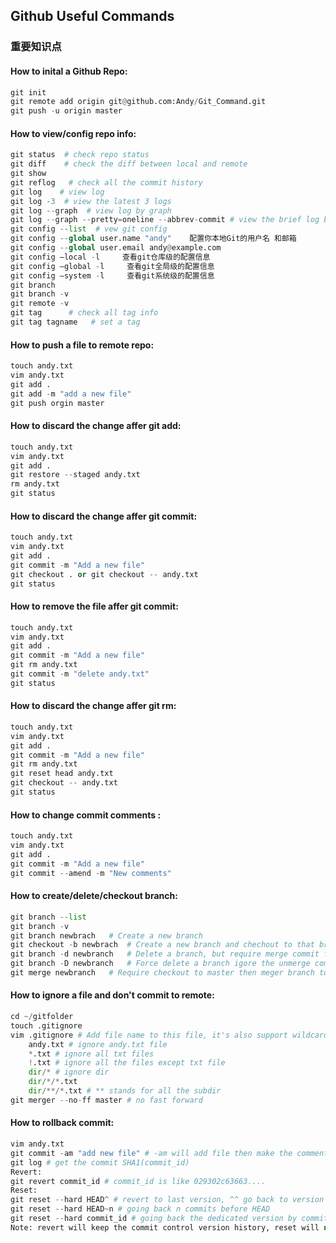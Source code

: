 ## Github Useful Commands
### 重要知识点
#### How to inital a Github Repo:
```python
git init 
git remote add origin git@github.com:Andy/Git_Command.git
git push -u origin master
```
#### How to view/config repo info:
```python
git status  # check repo status
git diff    # check the diff between local and remote
git show    
git reflog   # check all the commit history
git log    # view log
git log -3  # view the latest 3 logs
git log --graph  # view log by graph
git log --graph --pretty=oneline --abbrev-commit # view the brief log by graph
git config --list  # vew git config
git config --global user.name "andy"    配置你本地Git的用户名 和邮箱
git config --global user.email andy@example.com
git config –local -l     查看git仓库级的配置信息
git config –global -l     查看git全局级的配置信息
git config –system -l     查看git系统级的配置信息
git branch
git branch -v
git remote -v 
git tag      # check all tag info 
git tag tagname   # set a tag 


```    
#### How to push a file to remote repo:
```python
touch andy.txt
vim andy.txt
git add .
git add -m "add a new file"
git push orgin master
```
#### How to discard the change affer git add:
```python
touch andy.txt
vim andy.txt
git add .
git restore --staged andy.txt
rm andy.txt
git status
``` 
#### How to discard the change affer git commit:
```python
touch andy.txt
vim andy.txt
git add .
git commit -m "Add a new file"
git checkout . or git checkout -- andy.txt
git status
``` 
#### How to remove the file affer git commit:
```python
touch andy.txt
vim andy.txt
git add .
git commit -m "Add a new file"
git rm andy.txt
git commit -m "delete andy.txt"
git status
``` 
#### How to discard the change affer git rm:
```python
touch andy.txt
vim andy.txt
git add .
git commit -m "Add a new file"
git rm andy.txt
git reset head andy.txt
git checkout -- andy.txt
git status

``` 
#### How to change commit comments :
```python
touch andy.txt
vim andy.txt
git add .
git commit -m "Add a new file"
git commit --amend -m "New comments"

``` 
#### How to create/delete/checkout branch:
```python
git branch --list
git branch -v
git branch newbrach   # Create a new branch
git checkout -b newbrach  # Create a new branch and chechout to that branch
git branch -d newbranch   # Delete a branch, but require merge commit first
git branch -D newbranch   # Force delete a branch igore the unmerge commit
git merge newbranch   # Require checkout to master then meger branch to master

``` 
#### How to ignore a file and don't commit to remote:
```python
cd ~/gitfolder
touch .gitignore
vim .gitignore # Add file name to this file, it's also support wildcard.
    andy.txt # ignore andy.txt file
    *.txt # ignore all txt files
    !.txt # ignore all the files except txt file
    dir/* # ignore dir 
    dir/*/*.txt
    dir/**/*.txt # ** stands for all the subdir
git merger --no-ff master # no fast forward

``` 
#### How to rollback commit:
```python
vim andy.txt
git commit -am "add new file" # -am will add file then make the comments. Equal to (git add . + git commit -m "add new file"), but can not use for the first time after the file create. 
git log # get the commit SHA1(commit_id)
Revert:
git revert commit_id # commit_id is like 029302c63663....
Reset:
git reset --hard HEAD^ # revert to last version, ^^ go back to version
git reset --hard HEAD~n # going back n commits before HEAD
git reset --hard commit_id # going back the dedicated version by commit_id
Note: revert will keep the commit control version history, reset will not keep the version hhistory, but it can be find by 'git reflog' or '--keep'. A revert is the best choice for undoing changes

``` 
